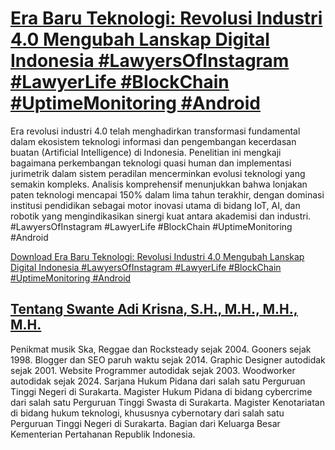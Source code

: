 # [Era Baru Teknologi: Revolusi Industri 4.0 Mengubah Lanskap Digital Indonesia #LawyersOfInstagram #LawyerLife #BlockChain #UptimeMonitoring #Android](https://swanteadikrisna.com/legaltech/website/45/era-baru-teknologi-revolusi-industri-40-mengubah-lanskap-digital-indonesia/)

Era revolusi industri 4.0 telah menghadirkan transformasi fundamental dalam ekosistem teknologi informasi dan pengembangan kecerdasan buatan (Artificial Intelligence) di Indonesia. Penelitian ini mengkaji bagaimana perkembangan teknologi quasi human dan implementasi jurimetrik dalam sistem peradilan mencerminkan evolusi teknologi yang semakin kompleks. Analisis komprehensif menunjukkan bahwa lonjakan paten teknologi mencapai 150% dalam lima tahun terakhir, dengan dominasi institusi pendidikan sebagai motor inovasi utama di bidang IoT, AI, dan robotik yang mengindikasikan sinergi kuat antara akademisi dan industri. #LawyersOfInstagram #LawyerLife #BlockChain #UptimeMonitoring #Android 

[Download Era Baru Teknologi: Revolusi Industri 4.0 Mengubah Lanskap Digital Indonesia #LawyersOfInstagram #LawyerLife #BlockChain #UptimeMonitoring #Android](https://swanteadikrisna.com/legaltech/website/45/era-baru-teknologi-revolusi-industri-40-mengubah-lanskap-digital-indonesia/)


## [Tentang Swante Adi Krisna, S.H., M.H., M.H., M.H.](https://swanteadikrisna.com/)

Penikmat musik Ska, Reggae dan Rocksteady sejak 2004. Gooners sejak 1998. Blogger dan SEO paruh waktu sejak 2014. Graphic Designer autodidak sejak 2001. Website Programmer autodidak sejak 2003. Woodworker autodidak sejak 2024. Sarjana Hukum Pidana dari salah satu Perguruan Tinggi Negeri di Surakarta. Magister Hukum Pidana di bidang cybercrime dari salah satu Perguruan Tinggi Swasta di Surakarta. Magister Kenotariatan di bidang hukum teknologi, khususnya cybernotary dari salah satu Perguruan Tinggi Negeri di Surakarta. Bagian dari Keluarga Besar Kementerian Pertahanan Republik Indonesia.